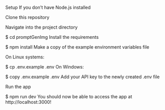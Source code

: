 Setup
If you don’t have Node.js installed

Clone this repository

Navigate into the project directory

$ cd promptGenImg
Install the requirements

$ npm install
Make a copy of the example environment variables file

On Linux systems:

$ cp .env.example .env
On Windows:

$ copy .env.example .env
Add your API key to the newly created .env file

Run the app

$ npm run dev
You should now be able to access the app at http://localhost:3000!


